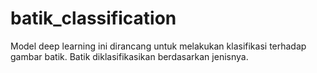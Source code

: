 # batik_classification
Model deep learning ini dirancang untuk melakukan klasifikasi terhadap gambar batik. Batik diklasifikasikan berdasarkan jenisnya. 
